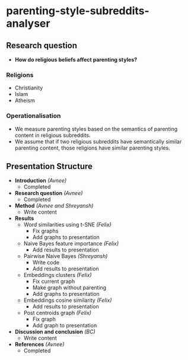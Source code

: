 # parenting-style-subreddits-analyser
## Research question
- **How do religious beliefs affect parenting styles?**
### Religions
- Christianity
- Islam
- Atheism
### Operationalisation
- We measure parenting styles based on the semantics of parenting content in religious subreddits.
- We assume that if two religious subreddits have semantically similar parenting content, those religions have similar parenting styles. 
## Presentation Structure
- **Introduction** *(Avnee)*
  - Completed
- **Research question** *(Avnee)*
  - Completed
- **Method** *(Avnee and Shreyansh)*
  - Write content
- **Results**
  - Word similarities using t-SNE *(Felix)*
    - Fix graphs
    - Add graphs to presentation
  - Naive Bayes feature importance *(Felix)*
    - Add results to presentation
  - Pairwise Naive Bayes *(Shreyansh)*
    - Write code
    - Add results to presentation
  - Embeddings clusters *(Felix)*
    - Fix current graph
    - Make graph without parenting
    - Add graphs to presentation
  - Embeddings cosine similarity *(Felix)*
    - Add results to presentation
  - Post centroids graph *(Felix)*
    - Fix graph
    - Add graph to presentation
- **Discussion and conclusion** *(BC)*
  - Write content
- **References** *(Avnee)*
  - Completed
